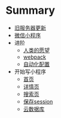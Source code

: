 # Summary

* [旧服务器更新](README.md)
* [微信小程序](官方例子.md)
* 进阶
  * [人类的愿望](人类的愿望.md)
  * [webpack](webpack.md)
  * [自动化配置](自动化配置.md)
* 开始写小程序
  * [首页](首页.md)
  * [详情页](详情页.md)
  * [搜索页](搜索页.md)
  * [保存session](保存session.md)
  * [云数据库](云数据库.md)
